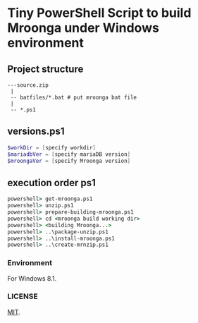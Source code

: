 Tiny PowerShell Script to build Mroonga under Windows environment
===

## Project structure

```log
---source.zip
 |
 -- batfiles/*.bat # put mroonga bat file
 |
 -- *.ps1
```

## versions.ps1

```powershell
$workDir = [specify workdir]
$mariadbVer = [specify mariaDB version]
$mroongaVer = [specify Mroonga version]
```

## execution order ps1

```bat
powershell> get-mroonga.ps1
powershell> unzip.ps1
powershell> prepare-building-mroonga.ps1
powershell> cd <mroonga build working dir>
powershell> <building Mroonga...>
powershell> ..\package-unzip.ps1
powershell> ..\install-mroonga.ps1
powershell> ..\create-mrnzip.ps1
```

### Environment

For Windows 8.1.

### LICENSE

[MIT](LICENSE).
